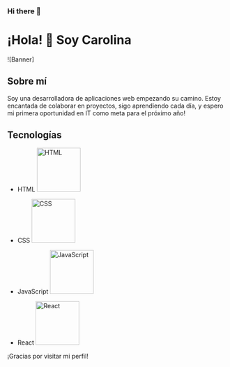 ### Hi there 👋


# ¡Hola! 👋 Soy Carolina 

![Banner]

## Sobre mí
Soy una desarrolladora de aplicaciones web empezando su camino. Estoy encantada de colaborar en proyectos, sigo aprendiendo cada día, y espero mi primera oportunidad en IT como meta para el próximo año!

## Tecnologías

- HTML
  <img src="https://cdn.icon-icons.com/icons2/2107/PNG/512/file_type_html_icon_130541.png" alt="HTML" width="100" height="100">


- CSS
  <img src="https://github.com/Carol-88/Carol-88/assets/114145394/66d89c32-f4a5-41a3-b677-49b486b6df3f" alt="CSS" width="100" heigth="100">


- JavaScript
  <img src="https://github.com/Carol-88/Carol-88/assets/114145394/6bc0091a-70cc-4d59-9066-fcbead0476ed" alt="JavaScript" width="100" heigth="100">


- React
  <img src="https://upload.wikimedia.org/wikipedia/commons/thumb/4/47/React.svg/375px-React.svg.png" alt="React" width="100" heigth="100">

¡Gracias por visitar mi perfil!
